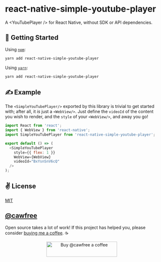 # react-native-simple-youtube-player
A &lt;YouTubePlayer /> for React Native, without SDK or API dependencies.

## 🚀 Getting Started

Using [`npm`]():

```sh
yarn add react-native-simple-youtube-player
```

Using [`yarn`]():

```sh
yarn add react-native-simple-youtube-player
```

## ✍️ Example

The `<SimpleYouTubePlayer/>` exported by this library is trivial to get started with; after all, it _is_ just a `<WebView/>`. Just define the `videoId` of the content you wish to render, and the `style` of your `<WebView/>`, and away you go!

```javascript
import React from 'react';
import { WebView } from 'react-native';
import SimpleYouTubePlayer from 'react-native-simple-youtube-player';

export default () => (
  <SimpleYouTubePlayer
    style={{ flex: 1 }}
    WebView={WebView}
    videoId="BxYsnSnV6cQ"
  />
);
```

## ✌️  License
[MIT](https://opensource.org/licenses/MIT)

## [@cawfree](https://twitter.com/cawfree)

Open source takes a lot of work! If this project has helped you, please consider [buying me a coffee](https://www.buymeacoffee.com/cawfree). ☕ 

<p align="center">
  <a href="https://www.buymeacoffee.com/cawfree">
    <img src="https://cdn.buymeacoffee.com/buttons/default-orange.png" alt="Buy @cawfree a coffee" width="232" height="50" />
  </a>
</p>
